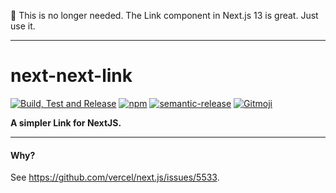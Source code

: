 📂 This is no longer needed. The Link component in Next.js 13 is great. Just use it.

---

# next-next-link

[![Build, Test and Release](https://github.com/hasparus/next-next-link/workflows/Build,%20Test%20and%20Release/badge.svg)](https://github.com/hasparus/next-next-link/actions?query=workflow%3A%22Build%2C+Test+and+Release%22)
[![npm](https://img.shields.io/npm/v/egzek.svg)](https://www.npmjs.com/next-next-link)
[![semantic-release](https://img.shields.io/badge/%20%20%F0%9F%93%A6%F0%9F%9A%80-semantic--release-e10079.svg)](https://github.com/semantic-release/semantic-release)
[![Gitmoji](https://img.shields.io/badge/gitmoji-%20😜%20😍-FFDD67.svg?style=flat-square)](https://gitmoji.carloscuesta.me/)

**A simpler Link for NextJS.**

---

#### Why?

See https://github.com/vercel/next.js/issues/5533.
